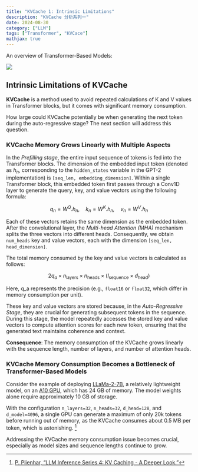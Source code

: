 ```yaml
---
title: "KVCache 1: Intrinsic Limitations"
description: "KVCache 分析系列一"
date: 2024-08-30
category: ["LLM"]
tags: ["Transformer", "KVCace"]
mathjax: true
---
```


An overview of Transformer-Based Models:

![](https://pub-f4fb14aad5ef4ee6a83bd71292941254.r2.dev/Drawing%202024-08-27%2013.23.31.excalidraw.png)

## Intrinsic Limitations of KVCache

**KVCache** is a method used to avoid repeated calculations of K and V values in Transformer blocks, but it comes with significant memory consumption.

How large could KVCache potentially be when generating the next token during the auto-regressive stage? The next section will address this question.

### KVCache Memory Grows Linearly with Multiple Aspects

In the *Prefilling stage*, the entire input sequence of tokens is fed into the Transformer blocks. The dimension of the embedded input token (denoted as $h_n$, corresponding to the `hidden_states` variable in the GPT-2 implementation) is `[seq_len, embedding_dimension]`. Within a single Transformer block, this embedded token first passes through a Conv1D layer to generate the query, key, and value vectors using the following formula: 

$$ q_n = W^Q.h_n, \quad k_n = W^K.h_n, \quad v_n = W^V.h_n $$

Each of these vectors retains the same dimension as the embedded token. After the convolutional layer, the *Multi-head Attention (MHA)* mechanism splits the three vectors into different heads. Consequently, we obtain `num_heads` key and value vectors, each with the dimension `[seq_len, head_dimension]`.

The total memory consumed by the key and value vectors is calculated as follows:

$$ 2q_a \times n_\text{layers} \times n_\text{heads} \times (l_\text{sequence} \times d_\text{head}) $$

Here, q_a represents the precision (e.g., `float16` or `float32`, which differ in memory consumption per unit).

These key and value vectors are stored because, in the _Auto-Regressive Stage_, they are crucial for generating subsequent tokens in the sequence. During this stage, the model repeatedly accesses the stored key and value vectors to compute attention scores for each new token, ensuring that the generated text maintains coherence and context. 

**Consequence**: The memory consumption of the KVCache grows linearly with the sequence length, number of layers, and number of attention heads.

### KVCache Memory Consumption Becomes a Bottleneck of Transformer-Based Models

Consider the example of deploying [LLaMa-2-7B](https://huggingface.co/meta-llama/Llama-2-7b), a relatively lightweight model, on an [A10 GPU](https://www.nvidia.com/en-us/data-center/products/a10-gpu/), which has 24 GB of memory. The model weights alone require approximately 10 GB of storage.

With the configuration `n_layers=32`, `n_heads=32`, `d_head=128`, and `d_model=4096`, a single GPU can generate a maximum of only 20k tokens before running out of memory, as the KVCache consumes about 0.5 MB per token, which is astonishing. [^1]

Addressing the KVCache memory consumption issue becomes crucial, especially as model sizes and sequence lengths continue to grow.

[^1]: [P. Plienhar, “LLM Inference Series 4: KV Caching - A Deeper Look.”](https://medium.com/@plienhar/llm-inference-series-4-kv-caching-a-deeper-look-4ba9a77746c8)